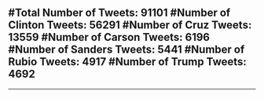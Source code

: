 #Total Number of Tweets: 91101 
#Number of Clinton Tweets: 56291
#Number of Cruz Tweets: 13559
#Number of Carson Tweets: 6196
#Number of Sanders Tweets: 5441
#Number of Rubio Tweets: 4917
#Number of Trump Tweets: 4692
---
---
